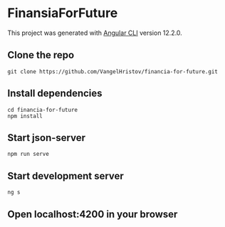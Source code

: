 # FinansiaForFuture

This project was generated with [Angular CLI](https://github.com/angular/angular-cli) version 12.2.0.

## Clone the repo
`git clone https://github.com/VangelHristov/financia-for-future.git`

## Install dependencies
```
cd financia-for-future
npm install
```

## Start json-server
`npm run serve`

## Start development server
`ng s`

## Open localhost:4200 in your browser
